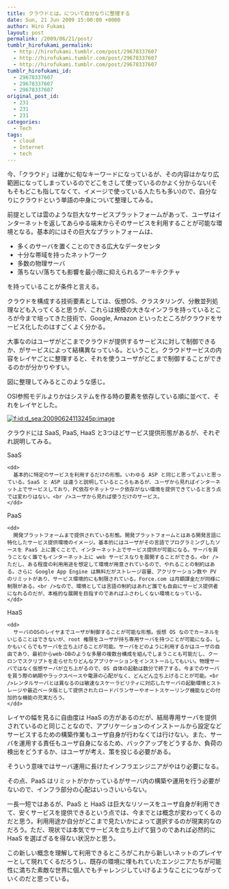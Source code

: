 ```yaml
---
title: クラウドとは。について自分なりに整理する
date: Sun, 21 Jun 2009 15:00:00 +0000
author: Hiro Fukami
layout: post
permalink: /2009/06/21/post/
tumblr_hirofukami_permalink:
  - http://hirofukami.tumblr.com/post/29678337607
  - http://hirofukami.tumblr.com/post/29678337607
  - http://hirofukami.tumblr.com/post/29678337607
tumblr_hirofukami_id:
  - 29678337607
  - 29678337607
  - 29678337607
original_post_id:
  - 231
  - 231
  - 231
categories:
  - Tech
tags:
  - cloud
  - Internet
  - tech
---
```

<div class="section">
  <p>
    今、「クラウド」は確かに旬なキーワードになっているが、その内容はかなり広範囲になってしまっているのでどこをさして使っているのかよく分からない(そもそもどこも指してなくて、イメージで使っている人たちも多い)ので、自分なりにクラウドという単語の中身について整理してみる。
  </p>
  
  <p>
    前提としては雲のような巨大なサービスプラットフォームがあって、ユーザはインターネットを返してあらゆる端末からそのサービスを利用することが可能な環境となる。基本的にはその巨大なプラットフォームは、
  </p>
  
  <ul>
    <li>
      多くのサーバを置くことのできる広大なデータセンタ
    </li>
    <li>
      十分な帯域を持ったネットワーク
    </li>
    <li>
      多数の物理サーバ
    </li>
    <li>
      落ちない/落ちても影響を最小限に抑えられるアーキテクチャ
    </li>
  </ul>
  
  <p>
    を持っていることが条件と言える。
  </p>
  
  <p>
    クラウドを構成する技術要素としては、仮想OS、クラスタリング、分散並列処理なども入ってくると思うが、これらは規模の大きなインフラを持っているところが今まで培ってきた技術で、Google, Amazon といったところがクラウドをサービス化したのはすごくよく分かる。
  </p>
  
  <p>
    大事なのはユーザがどこまでクラウドが提供するサービスに対して制御できるか、がサービスによって結構異なっている。ということ。クラウドサービスの内容をレイヤごとに整理すると、それを使うユーザがどこまで制御することができるのかが分かりやすい。
  </p>
  
  <p>
    図に整理してみるとこのような感じ。
  </p>
  
  <p>
    OSI参照モデルよりかはシステムを作る時の要素を依存している順に並べて、それをレイヤとした。
  </p>
  
  <p>
    <a href="http://f.hatena.ne.jp/d_sea/20090624113245" class="hatena-fotolife" target="_blank"><img src="http://cdn-ak.f.st-hatena.com/images/fotolife/d/d_sea/20090624/20090624113245.png?w=830" alt="f:id:d_sea:20090624113245p:image" title="f:id:d_sea:20090624113245p:image" class="hatena-fotolife" data-recalc-dims="1" /></a>
  </p>
  
  <p>
    クラウドには SaaS, PaaS, HaaS と3つほどサービス提供形態があるが、それぞれ説明してみる。
  </p>
  
  <dl>
    <dt>
      SaaS
    </dt>
    
    <dd>
      基本的に特定のサービスを利用するだけの形態。いわゆる ASP と同じと思ってよいと思っている。SaaS と ASP は違うと説明しているところもあるが、ユーザから見ればインターネット上でサービスしており、PC依存やネットワーク依存がない環境を提供できていると言う点では変わりはない。<br />ユーザから見れば使うだけのサービス。
    </dd>
  </dl>
  
  <dl>
    <dt>
      PaaS
    </dt>
    
    <dd>
      開発プラットフォームまで提供されている形態。開発プラットフォームとはある開発言語に特化したサービス提供環境のイメージ。基本的にはユーザがその言語でプログラミングしたソースを PaaS 上に置くことで、インターネット上でサービス提供が可能になる。サーバを買うことなく誰でもインターネット上に web サービスなりを展開することができる。<br />ただし、ある程度の利用用途を想定して環境が用意されているので、やれることの制約はある。さらに Google App Engine は無料だがストレージ容量、アクリケーション数や PV のリミットがあり、サービス環境的にも制限されている。Force.com は月額課金だが同様に制限がある。<br />なので、環境としては言語の制約はあれど誰でも自由にサービス提供者になれるのだが、本格的な展開を目指すのであればふさわしくない環境となっている。
    </dd>
  </dl>
  
  <dl>
    <dt>
      HaaS
    </dt>
    
    <dd>
      サーバのOSのレイヤまでユーザが制御することが可能な形態。仮想 OS なのでカーネルをいじることはできないが、root 権限をユーザが持ち専用サーバを持つことが可能になる。しかもいくらでもサーバを立ち上げることが可能。サーバをどのように利用するかはユーザの自由であり、最初からweb-DBのような多層の複数台構成を組んでしまうことも可能だし、クーロンでスクリプトを走らせたりどんなアプリケーションをインストールしてもいい。物理サーバではなく仮想サーバが立ち上がるので、OS 自体の起動は数分で終了する。今までのサーバを買う際の納期やラックスペースや電源の心配がなく、どんどん立ち上げることが可能。<br />レンタルサーバとは異なるのは敏速なスケーラビリティに対応したサーバの起動環境とストレージや最近ベータ版として提供されたロードバランサーやオートスケーリング機能などの付加的な機能の充実だろう。
    </dd>
  </dl>
  
  <p>
    レイヤの幅を見るに自由度は HaaS の方があるのだが、結局専用サーバを提供されているのと同じことなので、アプリケーションのインストールから設定などサービスするための構築作業もユーザ自身が行わなくては行けない。また、サーバを運用する責任もユーザ自身になるため、バックアップをどうするか、負荷の検出をどうするか、はユーザが考え、策を投じる必要がある。
  </p>
  
  <p>
    そういう意味ではサーバ運用に長けたインフラエンジニアがやはり必要になる。
  </p>
  
  <p>
    その点、PaaS はリミットがかかっているがサーバ内の構築や運用を行う必要がないので、インフラ部分の心配はいっさいいらない。
  </p>
  
  <p>
    一長一短ではあるが、PaaS と HaaS は巨大なリソースをユーザ自身が利用できて、安くサービスを提供できるという点では、今までとは概念が変わってくるのだと思う。利用用途か自分がどこまで見たいかによって選択するのが現実的なのだろう。ただ、現状では本気でサービスを立ち上げて狙うのであれば必然的に HaaS を選ばざるを得ない状況かと思う。
  </p>
  
  <p>
    この新しい概念を理解して利用できるところがこれから新しいネットのプレイヤーとして現れてくるだろうし、既存の環境に埋もれていたエンジニアたちが可能性に満ちた素敵な世界に個人でもチャレンジしていけるようなことにつながっていくのだと思っている。
  </p>
</div>